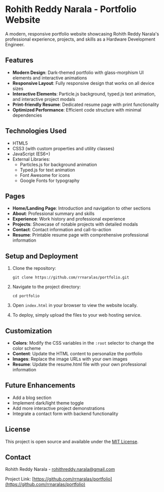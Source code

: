 # Rohith Reddy Narala - Portfolio Website

A modern, responsive portfolio website showcasing Rohith Reddy Narala's professional experience, projects, and skills as a Hardware Development Engineer.

## Features

- **Modern Design**: Dark-themed portfolio with glass-morphism UI elements and interactive animations
- **Responsive Layout**: Fully responsive design that works on all device sizes
- **Interactive Elements**: Particle.js background, typed.js text animation, and interactive project modals
- **Print-friendly Resume**: Dedicated resume page with print functionality
- **Optimized Performance**: Efficient code structure with minimal dependencies

## Technologies Used

- HTML5
- CSS3 (with custom properties and utility classes)
- JavaScript (ES6+)
- External Libraries:
  - Particles.js for background animation
  - Typed.js for text animation
  - Font Awesome for icons
  - Google Fonts for typography

## Pages

- **Home/Landing Page**: Introduction and navigation to other sections
- **About**: Professional summary and skills
- **Experience**: Work history and professional experience
- **Projects**: Showcase of notable projects with detailed modals
- **Contact**: Contact information and call-to-action
- **Resume**: Printable resume page with comprehensive professional information

## Setup and Deployment

1. Clone the repository:
   ```
   git clone https://github.com/rrnaralas/portfolio.git
   ```

2. Navigate to the project directory:
   ```
   cd portfolio
   ```

3. Open `index.html` in your browser to view the website locally.

4. To deploy, simply upload the files to your web hosting service.

## Customization

- **Colors**: Modify the CSS variables in the `:root` selector to change the color scheme
- **Content**: Update the HTML content to personalize the portfolio
- **Images**: Replace the image URLs with your own images
- **Resume**: Update the resume.html file with your own professional information

## Future Enhancements

- Add a blog section
- Implement dark/light theme toggle
- Add more interactive project demonstrations
- Integrate a contact form with backend functionality

## License

This project is open source and available under the [MIT License](LICENSE).

## Contact

Rohith Reddy Narala - [rohithreddy.narala@gmail.com](mailto:rohithreddy.narala@gmail.com)

Project Link: [https://github.com/rrnaralas/portfolio](https://github.com/rrnaralas/portfolio)
